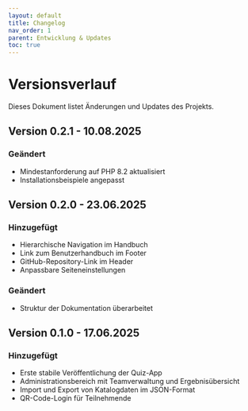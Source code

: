 ```yaml
---
layout: default
title: Changelog
nav_order: 1
parent: Entwicklung & Updates
toc: true
---
```


# Versionsverlauf

Dieses Dokument listet Änderungen und Updates des Projekts.

## Version 0.2.1 - 10.08.2025
### Geändert
- Mindestanforderung auf PHP 8.2 aktualisiert
- Installationsbeispiele angepasst

## Version 0.2.0 - 23.06.2025
### Hinzugefügt
- Hierarchische Navigation im Handbuch
- Link zum Benutzerhandbuch im Footer
- GitHub-Repository-Link im Header
- Anpassbare Seiteneinstellungen

### Geändert
- Struktur der Dokumentation überarbeitet

## Version 0.1.0 - 17.06.2025
### Hinzugefügt
- Erste stabile Veröffentlichung der Quiz-App
- Administrationsbereich mit Teamverwaltung und Ergebnisübersicht
- Import und Export von Katalogdaten im JSON-Format
- QR-Code-Login für Teilnehmende
